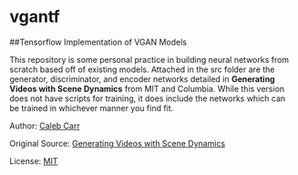 # vgantf
##Tensorflow Implementation of VGAN Models

This repository is some personal practice in building neural networks from scratch based off of existing models. Attached in the src folder are the generator, discriminator, and encoder networks detailed in **Generating Videos with Scene Dynamics** from MIT and Columbia. While this version does not have scripts for training, it does include the networks which can be trained in whichever manner you find fit.

Author: [Caleb Carr](https://github.com/calebmcarr)

Original Source: [Generating Videos with Scene Dynamics](http://www.cs.columbia.edu/~vondrick/tinyvideo/)

License: [MIT](./LICENSE.MD)
